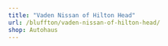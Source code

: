 ```yaml
---
title: "Vaden Nissan of Hilton Head"
url: /bluffton/vaden-nissan-of-hilton-head/
shop: Autohaus
---
```

